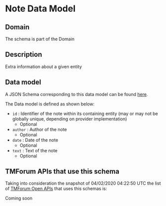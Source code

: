 # Note Data Model

## Domain

The  schema is part of the  Domain

## Description

Extra information about a given entity

## Data model

A JSON Schema corresponding to this data model can be found
[here](https://github.com/tmforum-rand/schemas/blob/candidates/Common/Note.schema.json).

The Data model is defined as shown below:
- `id` : Identifier of the note within its containing entity (may or may not be globally unique, depending on provider implementation)
  - Optional
- `author` : Author of the note
  - Optional
- `date` : Date of the note
  - Optional
- `text` : Text of the note
  - Optional




## TMForum APIs that use this schema

Taking into consideration the snapshot of 04/02/2020 04:22:50 UTC the list of [TMForum Open APIs](https://www.tmforum.org/open-apis/) that uses this schemas is:

Coming soon